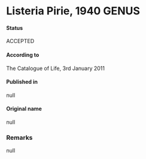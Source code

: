 # Listeria Pirie, 1940 GENUS

#### Status
ACCEPTED

#### According to
The Catalogue of Life, 3rd January 2011

#### Published in
null

#### Original name
null

### Remarks
null